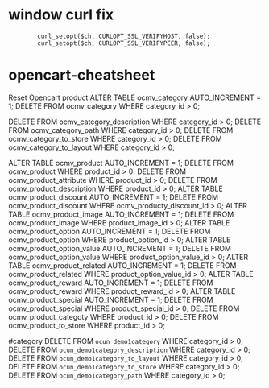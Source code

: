 # window curl fix

			curl_setopt($ch, CURLOPT_SSL_VERIFYHOST, false);
			curl_setopt($ch, CURLOPT_SSL_VERIFYPEER, false);



# opencart-cheatsheet
Reset Opencart product 
      ALTER TABLE ocmv_category  AUTO_INCREMENT = 1;
      DELETE FROM ocmv_category WHERE category_id > 0;


DELETE FROM ocmv_category_description WHERE category_id > 0;
DELETE FROM ocmv_category_path WHERE category_id > 0;
DELETE FROM ocmv_category_to_store WHERE category_id > 0;
DELETE FROM ocmv_category_to_layout WHERE category_id > 0;


ALTER TABLE ocmv_product AUTO_INCREMENT = 1;
DELETE FROM ocmv_product WHERE product_id > 0;
DELETE FROM ocmv_product_attribute WHERE product_id > 0;
DELETE FROM ocmv_product_description WHERE product_id > 0;
ALTER TABLE ocmv_product_discount AUTO_INCREMENT = 1;
DELETE FROM ocmv_product_discount WHERE ocmv_producty_discount_id > 0;
ALTER TABLE ocmv_product_image  AUTO_INCREMENT = 1;
DELETE FROM ocmv_product_image WHERE product_image_id > 0;
ALTER TABLE ocmv_product_option  AUTO_INCREMENT = 1;
DELETE FROM ocmv_product_option WHERE product_option_id > 0;
ALTER TABLE ocmv_product_option_value  AUTO_INCREMENT = 1;
DELETE FROM ocmv_product_option_value WHERE product_option_value_id > 0;
ALTER TABLE ocmv_product_related  AUTO_INCREMENT = 1;
DELETE FROM ocmv_product_related WHERE product_option_value_id > 0;
ALTER TABLE ocmv_product_reward  AUTO_INCREMENT = 1;
DELETE FROM ocmv_product_reward WHERE product_reward_id > 0;
ALTER TABLE ocmv_product_special AUTO_INCREMENT = 1;
DELETE FROM ocmv_product_special WHERE product_special_id > 0;
DELETE FROM ocmv_product_categoty WHERE product_id > 0;
DELETE FROM ocmv_product_to_store WHERE product_id > 0;




#category
DELETE FROM `ocun_demo1category` WHERE category_id > 0;
DELETE FROM `ocun_demo1category_description` WHERE category_id > 0;
DELETE FROM `ocun_demo1category_to_layout` WHERE category_id > 0;
DELETE FROM `ocun_demo1category_to_store` WHERE category_id > 0;
DELETE FROM `ocun_demo1category_path` WHERE category_id > 0;

